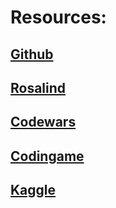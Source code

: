 # Resources:
## [Github](https://github.com/Abusagit)
## [Rosalind](http://rosalind.info/users/MightyNeighbour/)
## [Codewars](https://www.codewars.com/users/Abusagit)
## [Codingame](https://www.codingame.com/profile/ce1cd4be88bd0a02dbe300543cfdb80b7719734)
## [Kaggle](https://www.kaggle.com/mightyneghbor)

